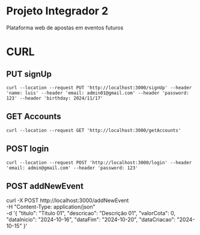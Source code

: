 # Projeto Integrador 2
Plataforma web de apostas em eventos futuros

# CURL

## PUT signUp
```
curl --location --request PUT 'http://localhost:3000/signUp' --header 'name: luis' --header 'email: admin01@gmail.com' --header 'password: 123' --header 'birthday: 2024/11/17'
```

## GET Accounts
```
curl --location --request GET 'http://localhost:3000/getAccounts'
```

## POST login
```
curl --location --request POST 'http://localhost:3000/login' --header 'email: admin@gmail.com' --header 'password: 123'
```

## POST addNewEvent

curl -X POST http://localhost:3000/addNewEvent \
-H "Content-Type: application/json" \
-d '{
    "titulo": "Titulo 01",
    "descricao": "Descrição 01",
    "valorCota": 0,
    "dataInicio": "2024-10-16",
    "dataFim": "2024-10-20",
    "dataCriacao": "2024-10-15"
}'
